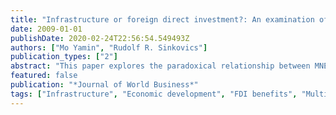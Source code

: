 ```yaml
---
title: "Infrastructure or foreign direct investment?: An examination of the implications of MNE strategy for economic development"
date: 2009-01-01
publishDate: 2020-02-24T22:56:54.549493Z
authors: ["Mo Yamin", "Rudolf R. Sinkovics"]
publication_types: ["2"]
abstract: "This paper explores the paradoxical relationship between MNE current strategies and economic development. There is evidence that positive developmental impacts of FDI flows are conditional on high levels of human capital and thus on the existence of [`]good' infrastructure in recipient countries. In this paper we suggest that current MNE strategies have a negative impact on the development of infrastructure in LDCs. The justification for this argument arises from the low developmental impact of current FDI patterns and from rising costs of attracting increasingly footloose investment. The overall effect is to aggravate government financial constraints on the development of basic infrastructure. We develop propositions for future empirical research. We also consider implications for MNE strategy and argue that current MNE strategies are not only ineffective for delivering poverty reduction but that current strategies in developing countries do not necessarily serve the interest of MNEs either."
featured: false
publication: "*Journal of World Business*"
tags: ["Infrastructure", "Economic development", "FDI benefits", "Multinational strategy", "Poverty"]
---
```


